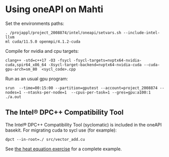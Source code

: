 # Using oneAPI on Mahti

Set the environments paths:

    . /projappl/project_2008874/intel/oneapi/setvars.sh --include-intel-llvm
    ml cuda/11.5.0 openmpi/4.1.2-cuda

Compile for nvidia and cpu targets:

    clang++ -std=c++17 -O3 -fsycl -fsycl-targets=nvptx64-nvidia-cuda,spir64_x86_64 -Xsycl-target-backend=nvptx64-nvidia-cuda --cuda-gpu-arch=sm_80  <sycl_code>.cpp

Run as an usual gpu program:

    srun  --time=00:15:00 --partition=gputest --account=project_2008874 --nodes=1 --ntasks-per-node=1  --cpus-per-task=1 --gres=gpu:a100:1  ./a.out


## The Intel® DPC++ Compatibility Tool

The Intel® DPC++ Compatibility Tool (syclomatic) is included in the oneAPI basekit. For migrating cuda to sycl use (for example):

    dpct --in-root=./ src/vector_add.cu

See [the heat equation exercise](sycl/10-heat-equation-from-cuda/) for a complete example.
